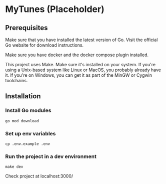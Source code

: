 # MyTunes (Placeholder)

## Prerequisites
Make sure that you have installed the latest version of Go. Visit the official Go website for download instructions.

Make sure you have docker and the docker compose plugin installed. 

This project uses Make. Make sure it's installed on your system. If you're using a Unix-based system like Linux or MacOS, you probably already have it. If you're on Windows, you can get it as part of the MinGW or Cygwin toolchains.

## Installation

### Install Go modules
```
go mod download
```

### Set up env variables
```
cp .env.example .env
```

### Run the project in a dev environment
```
make dev
```

Check project at localhost:3000/

